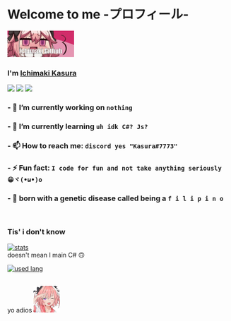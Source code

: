 # Welcome to me  -プロフィール-

<img src="./astorufo.gif" title="I love Astolfo" height="60"/>

### I'm [Ichimaki Kasura](https://github.com/IchimakiKasura)
![](https://img.shields.io/badge/Is%20a%20freaking%20weeb:-Idk-red?style=flat) ![](https://img.shields.io/badge/-No%20I'm%20not%20flexing%20this%20is%20just%20cool-yellow?style=flat) [![](https://img.shields.io/badge/-I%20love%20astolfo-ff69b4?style=flat)](https://i.kym-cdn.com/photos/images/original/001/292/047/1a8.jpg)
<br>

### - 🔭 I’m currently working on `nothing`
### - 🌱 I’m currently learning `uh idk C#? Js?`
### - 📫 How to reach me: `discord yes "Kasura#7773"`
### - ⚡ Fun fact: `I code for fun and not take anything seriously 😀ヾ(•ω•)o`
### - 🌟 born with a genetic disease called being a ` f i l i p i n o `
<br>

### Tis' i don't know
[![stats](https://github-readme-stats.vercel.app/api?username=IchimakiKasura&show_icons=true&include_all_commits=true&theme=omni&custom_title=%E4%BF%BA%E3%81%AEGitHub%20Stats&count_private=true&bg_color=ff87e5&title_color=994887&border_radius=40)](https://github.com/anuraghazra/github-readme-stats)
<br>
 doesn't mean I main C# 🙃

[![used lang](https://github-readme-stats.vercel.app/api/top-langs/?username=IchimakiKasura&layout=compact&theme=omni&bg_color=ff87e5&title_color=994887&border_radius=40)](https://github.com/anuraghazra/github-readme-stats)
<br>
<br>

yo adios <img src="./astorufo.png" title="I love Astolfo" height="60"/>
<!--
**IchimakiKasura/IchimakiKasura** is a ✨ _special_ ✨ repository because its `README.md` (this file) appears on your GitHub profile.

Here are some ideas to get you started:

-->

